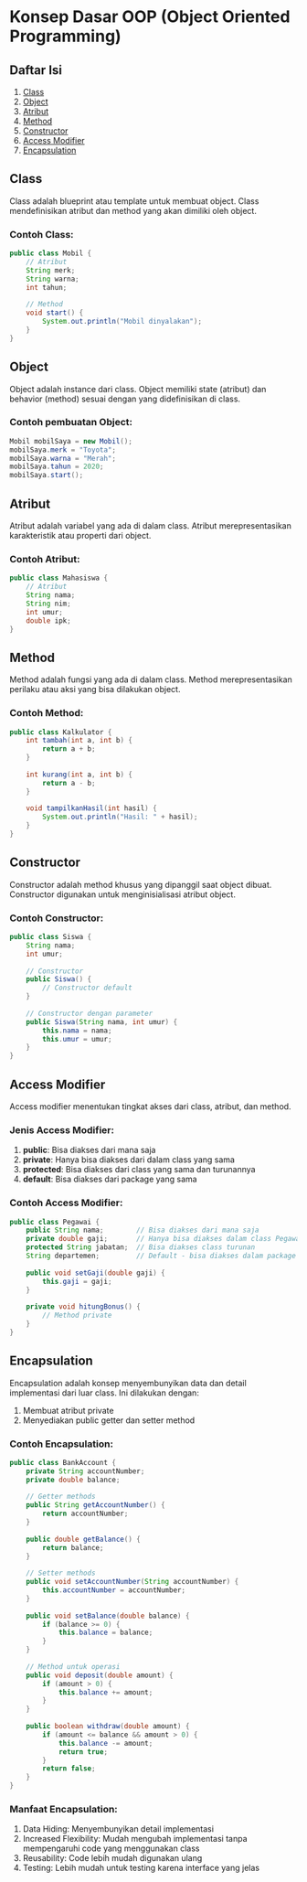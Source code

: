 # Konsep Dasar OOP (Object Oriented Programming)

## Daftar Isi
1. [Class](#class)
2. [Object](#object)
3. [Atribut](#atribut)
4. [Method](#method)
5. [Constructor](#constructor)
6. [Access Modifier](#access-modifier)
7. [Encapsulation](#encapsulation)

## Class
Class adalah blueprint atau template untuk membuat object. Class mendefinisikan atribut dan method yang akan dimiliki oleh object.

### Contoh Class:
```java
public class Mobil {
    // Atribut
    String merk;
    String warna;
    int tahun;
    
    // Method
    void start() {
        System.out.println("Mobil dinyalakan");
    }
}
```

## Object
Object adalah instance dari class. Object memiliki state (atribut) dan behavior (method) sesuai dengan yang didefinisikan di class.

### Contoh pembuatan Object:
```java
Mobil mobilSaya = new Mobil();
mobilSaya.merk = "Toyota";
mobilSaya.warna = "Merah";
mobilSaya.tahun = 2020;
mobilSaya.start();
```

## Atribut
Atribut adalah variabel yang ada di dalam class. Atribut merepresentasikan karakteristik atau properti dari object.

### Contoh Atribut:
```java
public class Mahasiswa {
    // Atribut
    String nama;
    String nim;
    int umur;
    double ipk;
}
```

## Method
Method adalah fungsi yang ada di dalam class. Method merepresentasikan perilaku atau aksi yang bisa dilakukan object.

### Contoh Method:
```java
public class Kalkulator {
    int tambah(int a, int b) {
        return a + b;
    }
    
    int kurang(int a, int b) {
        return a - b;
    }
    
    void tampilkanHasil(int hasil) {
        System.out.println("Hasil: " + hasil);
    }
}
```

## Constructor
Constructor adalah method khusus yang dipanggil saat object dibuat. Constructor digunakan untuk menginisialisasi atribut object.

### Contoh Constructor:
```java
public class Siswa {
    String nama;
    int umur;
    
    // Constructor
    public Siswa() {
        // Constructor default
    }
    
    // Constructor dengan parameter
    public Siswa(String nama, int umur) {
        this.nama = nama;
        this.umur = umur;
    }
}
```

## Access Modifier
Access modifier menentukan tingkat akses dari class, atribut, dan method.

### Jenis Access Modifier:
1. **public**: Bisa diakses dari mana saja
2. **private**: Hanya bisa diakses dari dalam class yang sama
3. **protected**: Bisa diakses dari class yang sama dan turunannya
4. **default**: Bisa diakses dari package yang sama

### Contoh Access Modifier:
```java
public class Pegawai {
    public String nama;        // Bisa diakses dari mana saja
    private double gaji;       // Hanya bisa diakses dalam class Pegawai
    protected String jabatan;  // Bisa diakses class turunan
    String departemen;         // Default - bisa diakses dalam package yang sama
    
    public void setGaji(double gaji) {
        this.gaji = gaji;
    }
    
    private void hitungBonus() {
        // Method private
    }
}
```

## Encapsulation
Encapsulation adalah konsep menyembunyikan data dan detail implementasi dari luar class. Ini dilakukan dengan:
1. Membuat atribut private
2. Menyediakan public getter dan setter method

### Contoh Encapsulation:
```java
public class BankAccount {
    private String accountNumber;
    private double balance;
    
    // Getter methods
    public String getAccountNumber() {
        return accountNumber;
    }
    
    public double getBalance() {
        return balance;
    }
    
    // Setter methods
    public void setAccountNumber(String accountNumber) {
        this.accountNumber = accountNumber;
    }
    
    public void setBalance(double balance) {
        if (balance >= 0) {
            this.balance = balance;
        }
    }
    
    // Method untuk operasi
    public void deposit(double amount) {
        if (amount > 0) {
            this.balance += amount;
        }
    }
    
    public boolean withdraw(double amount) {
        if (amount <= balance && amount > 0) {
            this.balance -= amount;
            return true;
        }
        return false;
    }
}
```

### Manfaat Encapsulation:
1. Data Hiding: Menyembunyikan detail implementasi
2. Increased Flexibility: Mudah mengubah implementasi tanpa mempengaruhi code yang menggunakan class
3. Reusability: Code lebih mudah digunakan ulang
4. Testing: Lebih mudah untuk testing karena interface yang jelas